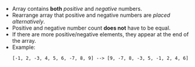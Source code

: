 * Array contains **both** *positive* and *negative* numbers.
* Rearrange array that positive and negative numbers are *placed
alternatively*.
* Positive and negative number count **does not** have to be equal.
* If there are more positive/negative elements, they appear at the
end of the array.  
* Example: 
    ```
    [-1, 2, -3, 4, 5, 6, -7, 8, 9] --> [9, -7, 8, -3, 5, -1, 2, 4, 6]
    ```
